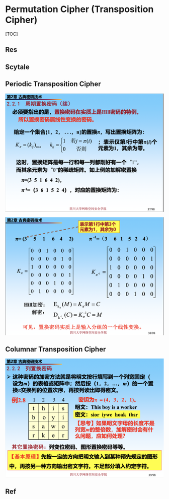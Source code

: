 # Permutation Cipher (Transposition Cipher)

[TOC]



## Res


## Scytale 


## Periodic Transposition Cipher
![](../../../../../../Assets/Pics/Screenshot%202023-03-22%20at%208.15.44%20PM.png)

![](../../../../../../Assets/Pics/Screenshot%202023-03-22%20at%208.16.00%20PM.png)


## Columnar Transposition Cipher
![](../../../../../../Assets/Pics/Screenshot%202023-03-22%20at%208.14.44%20PM.png)



## Ref
[Security of permutation cipher]: https://crypto.stackexchange.com/questions/15635/security-of-permutation-cipher






